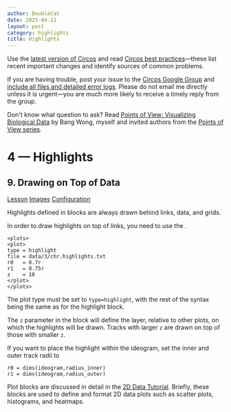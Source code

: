 ```yaml
---
author: DoubleCat
date: 2025-04-11
layout: post
category: highlights
title: Highlights
---
```


Use the [latest version of Circos](/software/download/circos/) and read
[Circos best
practices](/documentation/tutorials/reference/best_practices/)—these list
recent important changes and identify sources of common problems.

If you are having trouble, post your issue to the [Circos Google
Group](https://groups.google.com/group/circos-data-visualization) and [include
all files and detailed error logs](/support/support/). Please do not email me
directly unless it is urgent—you are much more likely to receive a timely
reply from the group.

Don't know what question to ask? Read [Points of View: Visualizing Biological
Data](https://www.nature.com/nmeth/journal/v9/n12/full/nmeth.2258.html) by
Bang Wong, myself and invited authors from the [Points of View
series](https://mk.bcgsc.ca/pointsofview).

# 4 — Highlights

## 9\. Drawing on Top of Data

[Lesson](/documentation/tutorials/highlights/on_data/lesson)
[Images](/documentation/tutorials/highlights/on_data/images)
[Configuration](/documentation/tutorials/highlights/on_data/configuration)

Highlights defined in <highlight> blocks are always drawn behind links, data,
and grids.

In order to draw highlights on top of links, you need to use the <plot>.

    
    
    <plots>
    <plot>
    type = highlight
    file = data/3/chr.highlights.txt
    r0   = 0.7r
    r1   = 0.75r
    z    = 10
    </plot>
    </plots>
    

The plot type must be set to `type=highlight`, with the rest of the syntax
being the same as for the highlight block.

The `z` parameter in the <plot> block will define the layer, relative to other
plots, on which the highlights will be drawn. Tracks with larger `z` are drawn
on top of those with smaller `z`.

If you want to place the highlight within the ideogram, set the inner and
outer track radii to

    
    
    r0 = dims(ideogram,radius_inner)
    r1 = dims(ideogram,radius_outer)
    

Plot blocks are discussed in detail in the [2D Data
Tutorial](/documentation/tutorials/2d_tracks/). Briefly, these blocks are used
to define and format 2D data plots such as scatter plots, histograms, and
heatmaps.

